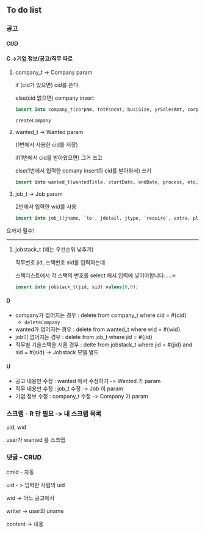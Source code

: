 ## To do list

### 공고

#### CUD 

#### C ->기업 정보/공고/직무 따로

1. company_t  -> Company param

   if (cid가 있으면) cid를 쓴다.

   else(cid 없으면) company insert

   ```sql
   insert into company_t(corpNm, totPsncnt, busiSize, yrSalesAmt, corpAddr, homePg, busiCont, logo) values ('','','','','','','','');
   ```

   `createCompany`

2. wanted_t -> Wanted param

   (1번에서 사용한 cid를 저장)

   if(1번에서 cid를 받아왔으면) 그거 쓰고

   else(1번에서 입력한 comany insert의 cid를 받아와서) 쓰기

   ```sql
   insert into wanted_t(wantedTitle, startDate, endDate, process, etc, question, cid) values('','','','','','',0);
   ```

   

3. job_t -> Job param

   2번에서 입력한 wid를 사용

   ```sql
   insert into job_t(jname, `to`, jdetail, jtype, `require`, extra, place, wid) values ('','','','','','','',0);
   ```



요까지 필수!

-----------------------



1. jobstack_t (얘는 우선순위 낮추기)

   직무번호 jid, 스택번호 sid를 입력하는데 

   스택리스트에서 각 스택의 번호를 select 해서 입력에 넣어야합니다.....ㅠ

   ```sql
   insert into jobstack_t(jid, sid) values(0,0);
   ```



#### D

- company가 없어지는 경우 : delete from company_t where cid = #{cid}
  - `deleteCompany`
- wanted가 없어지는 경우 : delete from wanted_t where wid = #{wid}
- job이 없어지는 경우 : delete from job_t where jid = #{jid}
- 직무별 기술스택을 지울 경우 : delte from jobstack_t where jid = #{jid} and sid = #{sid} -> Jobstack 모델 별도



#### U

- 공고 내용만 수정 : wanted 에서 수정하기 -> Wanted 가 param
- 직무 내용만 수정 : job_t 수정 -> Job 이 param
- 기업 정보 수정 : company_t 수정 -> Company 가 param







### 스크랩 - R 만 필요 -> 내 스크랩 목록

uid, wid

user가 wanted 를 스크랩



### 댓글 - CRUD

cmid - 자동

uid - > 입력한 사람의 uid

wid -> 어느 공고에서

writer -> user의 uname

content -> 내용

